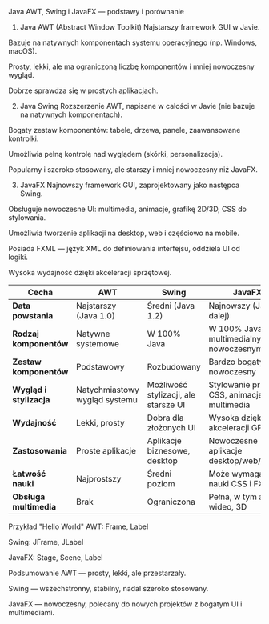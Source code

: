 Java AWT, Swing i JavaFX — podstawy i porównanie
1. Java AWT (Abstract Window Toolkit)
Najstarszy framework GUI w Javie.

Bazuje na natywnych komponentach systemu operacyjnego (np. Windows, macOS).

Prosty, lekki, ale ma ograniczoną liczbę komponentów i mniej nowoczesny wygląd.

Dobrze sprawdza się w prostych aplikacjach.

2. Java Swing
Rozszerzenie AWT, napisane w całości w Javie (nie bazuje na natywnych komponentach).

Bogaty zestaw komponentów: tabele, drzewa, panele, zaawansowane kontrolki.

Umożliwia pełną kontrolę nad wyglądem (skórki, personalizacja).

Popularny i szeroko stosowany, ale starszy i mniej nowoczesny niż JavaFX.

3. JavaFX
Najnowszy framework GUI, zaprojektowany jako następca Swing.

Obsługuje nowoczesne UI: multimedia, animacje, grafikę 2D/3D, CSS do stylowania.

Umożliwia tworzenie aplikacji na desktop, web i częściowo na mobile.

Posiada FXML — język XML do definiowania interfejsu, oddziela UI od logiki.

Wysoka wydajność dzięki akceleracji sprzętowej.


| Cecha                   | AWT                           | Swing                                | JavaFX                                        |
| ----------------------- | ----------------------------- | ------------------------------------ | --------------------------------------------- |
| **Data powstania**      | Najstarszy (Java 1.0)         | Średni (Java 1.2)                    | Najnowszy (Java 8 i dalej)                    |
| **Rodzaj komponentów**  | Natywne systemowe             | W 100% Java                          | W 100% Java, z multimedialnymi i nowoczesnymi |
| **Zestaw komponentów**  | Podstawowy                    | Rozbudowany                          | Bardzo bogaty, nowoczesny                     |
| **Wygląd i stylizacja** | Natychmiastowy wygląd systemu | Możliwość stylizacji, ale starsze UI | Stylowanie przez CSS, animacje, multimedia    |
| **Wydajność**           | Lekki, prosty                 | Dobra dla złożonych UI               | Wysoka dzięki akceleracji GPU                 |
| **Zastosowania**        | Proste aplikacje              | Aplikacje biznesowe, desktop         | Nowoczesne aplikacje desktop/web/mobile       |
| **Łatwość nauki**       | Najprostszy                   | Średni poziom                        | Może wymagać nauki CSS i FXML                 |
| **Obsługa multimedia**  | Brak                          | Ograniczona                          | Pełna, w tym audio, wideo, 3D                 |


Przykład "Hello World"
AWT: Frame, Label

Swing: JFrame, JLabel

JavaFX: Stage, Scene, Label

Podsumowanie
AWT — prosty, lekki, ale przestarzały.

Swing — wszechstronny, stabilny, nadal szeroko stosowany.

JavaFX — nowoczesny, polecany do nowych projektów z bogatym UI i multimediami.
